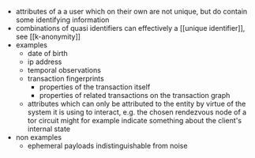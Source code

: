 - attributes of a a user which on their own are not unique, but do contain some identifying information
- combinations of quasi identifiers can effectively a [[unique identifier]], see [[k-anonymity]]
- examples
	- date of birth
	- ip address
	- temporal observations
	- transaction fingerprints
		- properties of the transaction itself
		- properties of related transactions on the transaction graph
	- attributes which can only be attributed to the entity by virtue of the system it is using to interact, e.g. the chosen rendezvous node of a tor circuit might for example indicate something about the client's internal state
- non examples
	- ephemeral payloads indistinguishable from noise